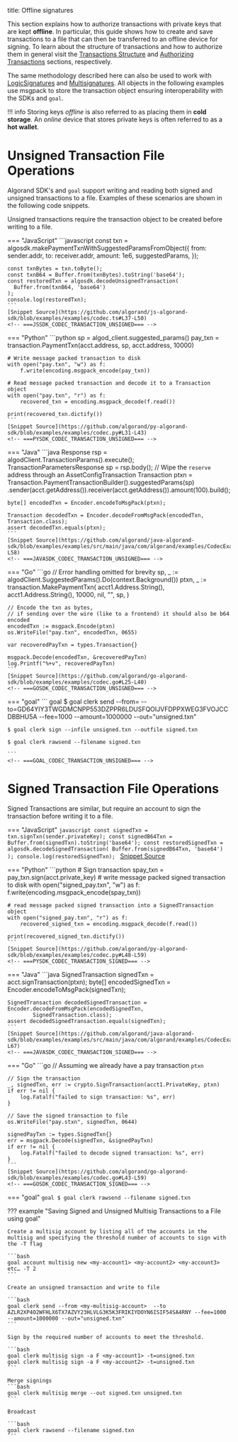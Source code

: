 title: Offline signatures

This section explains how to authorize transactions with private keys that are kept **offline**. In particular, this guide shows how to create and save transactions to a file that can then be transferred to an offline device for signing. To learn about the structure of transactions and how to authorize them in general visit the [Transactions Structure](../../transactions/) and [Authorizing Transactions](../../transactions/signatures/) sections, respectively.

The same methodology described here can also be used to work with [LogicSignatures](../../transactions/signatures/#logic-signatures) and [Multisignatures](../../transactions/signatures/#multisignatures). All objects in the following examples use msgpack to store the transaction object ensuring interoperability with the SDKs and `goal`.

!!! info
    Storing keys _offline_ is also referred to as placing them in **cold storage**. An _online_ device that stores private keys is often referred to as a **hot wallet**.  

# Unsigned Transaction File Operations
Algorand SDK's and `goal` support writing and reading both signed and unsigned transactions to a file. Examples of these scenarios are shown in the following code snippets.

Unsigned transactions require the transaction object to be created before writing to a file.

=== "JavaScript"
	<!-- ===JSSDK_CODEC_TRANSACTION_UNSIGNED=== -->
	```javascript
	const txn = algosdk.makePaymentTxnWithSuggestedParamsFromObject({
	  from: sender.addr,
	  to: receiver.addr,
	  amount: 1e6,
	  suggestedParams,
	});
	
	const txnBytes = txn.toByte();
	const txnB64 = Buffer.from(txnBytes).toString('base64');
	const restoredTxn = algosdk.decodeUnsignedTransaction(
	  Buffer.from(txnB64, 'base64')
	);
	console.log(restoredTxn);
	```
	[Snippet Source](https://github.com/algorand/js-algorand-sdk/blob/examples/examples/codec.ts#L37-L50)
	<!-- ===JSSDK_CODEC_TRANSACTION_UNSIGNED=== -->

=== "Python"
	<!-- ===PYSDK_CODEC_TRANSACTION_UNSIGNED=== -->
	```python
	sp = algod_client.suggested_params()
	pay_txn = transaction.PaymentTxn(acct.address, sp, acct.address, 10000)
	
	# Write message packed transaction to disk
	with open("pay.txn", "w") as f:
	    f.write(encoding.msgpack_encode(pay_txn))
	
	# Read message packed transaction and decode it to a Transaction object
	with open("pay.txn", "r") as f:
	    recovered_txn = encoding.msgpack_decode(f.read())
	
	print(recovered_txn.dictify())
	```
	[Snippet Source](https://github.com/algorand/py-algorand-sdk/blob/examples/examples/codec.py#L31-L43)
	<!-- ===PYSDK_CODEC_TRANSACTION_UNSIGNED=== -->

=== "Java"
	<!-- ===JAVASDK_CODEC_TRANSACTION_UNSIGNED=== -->
	```java
	Response<TransactionParametersResponse> rsp = algodClient.TransactionParams().execute();
	TransactionParametersResponse sp = rsp.body();
	// Wipe the `reserve` address through an AssetConfigTransaction
	Transaction ptxn = Transaction.PaymentTransactionBuilder().suggestedParams(sp)
	        .sender(acct.getAddress()).receiver(acct.getAddress()).amount(100).build();
	
	byte[] encodedTxn = Encoder.encodeToMsgPack(ptxn);
	
	Transaction decodedTxn = Encoder.decodeFromMsgPack(encodedTxn, Transaction.class);
	assert decodedTxn.equals(ptxn);
	```
	[Snippet Source](https://github.com/algorand/java-algorand-sdk/blob/examples/examples/src/main/java/com/algorand/examples/CodecExamples.java#L48-L58)
	<!-- ===JAVASDK_CODEC_TRANSACTION_UNSIGNED=== -->

=== "Go"
	<!-- ===GOSDK_CODEC_TRANSACTION_UNSIGNED=== -->
	```go
	// Error handling omitted for brevity
	sp, _ := algodClient.SuggestedParams().Do(context.Background())
	ptxn, _ := transaction.MakePaymentTxn(
		acct1.Address.String(), acct1.Address.String(), 10000, nil, "", sp,
	)
	
	// Encode the txn as bytes,
	// if sending over the wire (like to a frontend) it should also be b64 encoded
	encodedTxn := msgpack.Encode(ptxn)
	os.WriteFile("pay.txn", encodedTxn, 0655)
	
	var recoveredPayTxn = types.Transaction{}
	
	msgpack.Decode(encodedTxn, &recoveredPayTxn)
	log.Printf("%+v", recoveredPayTxn)
	```
	[Snippet Source](https://github.com/algorand/go-algorand-sdk/blob/examples/examples/codec.go#L25-L40)
	<!-- ===GOSDK_CODEC_TRANSACTION_UNSIGNED=== -->

=== "goal"
	<!-- ===GOAL_CODEC_TRANSACTION_UNSIGNED=== -->
    ``` goal
    $ goal clerk send --from=<my-account> --to=GD64YIY3TWGDMCNPP553DZPPR6LDUSFQOIJVFDPPXWEG3FVOJCCDBBHU5A --fee=1000 --amount=1000000 --out="unsigned.txn"

    $ goal clerk sign --infile unsigned.txn --outfile signed.txn

    $ goal clerk rawsend --filename signed.txn

    ```
	<!-- ===GOAL_CODEC_TRANSACTION_UNSIGNED=== -->
# Signed Transaction File Operations 
Signed Transactions are similar, but require an account to sign the transaction before writing it to a file.

=== "JavaScript"
	<!-- ===JSSDK_CODEC_TRANSACTION_SIGNED=== -->
	```javascript
	const signedTxn = txn.signTxn(sender.privateKey);
	const signedB64Txn = Buffer.from(signedTxn).toString('base64');
	const restoredSignedTxn = algosdk.decodeSignedTransaction(
	  Buffer.from(signedB64Txn, 'base64')
	);
	console.log(restoredSignedTxn);
	```
	[Snippet Source](https://github.com/algorand/js-algorand-sdk/blob/examples/examples/codec.ts#L53-L59)
	<!-- ===JSSDK_CODEC_TRANSACTION_SIGNED=== -->

=== "Python"
	<!-- ===PYSDK_CODEC_TRANSACTION_SIGNED=== -->
	```python
	# Sign transaction
	spay_txn = pay_txn.sign(acct.private_key)
	# write message packed signed transaction to disk
	with open("signed_pay.txn", "w") as f:
	    f.write(encoding.msgpack_encode(spay_txn))
	
	# read message packed signed transaction into a SignedTransaction object
	with open("signed_pay.txn", "r") as f:
	    recovered_signed_txn = encoding.msgpack_decode(f.read())
	
	print(recovered_signed_txn.dictify())
	```
	[Snippet Source](https://github.com/algorand/py-algorand-sdk/blob/examples/examples/codec.py#L48-L59)
	<!-- ===PYSDK_CODEC_TRANSACTION_SIGNED=== -->

=== "Java"
	<!-- ===JAVASDK_CODEC_TRANSACTION_SIGNED=== -->
	```java
	SignedTransaction signedTxn = acct.signTransaction(ptxn);
	byte[] encodedSignedTxn = Encoder.encodeToMsgPack(signedTxn);
	
	SignedTransaction decodedSignedTransaction = Encoder.decodeFromMsgPack(encodedSignedTxn,
	        SignedTransaction.class);
	assert decodedSignedTransaction.equals(signedTxn);
	```
	[Snippet Source](https://github.com/algorand/java-algorand-sdk/blob/examples/examples/src/main/java/com/algorand/examples/CodecExamples.java#L61-L67)
	<!-- ===JAVASDK_CODEC_TRANSACTION_SIGNED=== -->

=== "Go"
	<!-- ===GOSDK_CODEC_TRANSACTION_SIGNED=== -->
	```go
	// Assuming we already have a pay transaction `ptxn`
	
	// Sign the transaction
	_, signedTxn, err := crypto.SignTransaction(acct1.PrivateKey, ptxn)
	if err != nil {
		log.Fatalf("failed to sign transaction: %s", err)
	}
	
	// Save the signed transaction to file
	os.WriteFile("pay.stxn", signedTxn, 0644)
	
	signedPayTxn := types.SignedTxn{}
	err = msgpack.Decode(signedTxn, &signedPayTxn)
	if err != nil {
		log.Fatalf("failed to decode signed transaction: %s", err)
	}
	```
	[Snippet Source](https://github.com/algorand/go-algorand-sdk/blob/examples/examples/codec.go#L43-L59)
	<!-- ===GOSDK_CODEC_TRANSACTION_SIGNED=== -->

=== "goal"
	<!-- ===GOAL_CODEC_TRANSACTION_SIGNED=== -->
    ``` goal
    $ goal clerk rawsend --filename signed.txn
    ```
	<!-- ===GOAL_CODEC_TRANSACTION_SIGNED=== -->


    
??? example "Saving Signed and Unsigned Multisig Transactions to a File using goal"
    
    
    Create a multisig account by listing all of the accounts in the multisig and specifying the threshold number of accounts to sign with the -T flag

    ```bash
    goal account multisig new <my-account1> <my-account2> <my-account3> etc… -T 2    
    ```

    Create an unsigned transaction and write to file

    ```bash
    goal clerk send --from <my-multisig-account>  --to AZLR2XP4O2WFHLX6TX7AZVY23HLVLG3K5K3FRIKIYDOYN6ISIF54SA4RNY --fee=1000 --amount=1000000 --out="unsigned.txn"
    ```

    Sign by the required number of accounts to meet the threshold. 

    ```bash
    goal clerk multisig sign -a F <my-account1> -t=unsigned.txn
    goal clerk multisig sign -a F <my-account2> -t=unsigned.txn
    ```

    Merge signings 
    ```bash
    goal clerk multisig merge --out signed.txn unsigned.txn
    ```

    Broadcast

    ```bash
    goal clerk rawsend --filename signed.txn
    ```